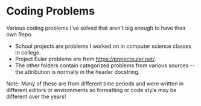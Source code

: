 # Coding Problems
Various coding problems I've solved that aren't big enough to have their own Repo.
* School projects are problems I worked on in computer science classes in college.
* Project Euler problems are from https://projecteuler.net/.
* The other folders contain categorized problems from various sources -- the attribution is normally in the header docstring. 


Note: Many of these are from different time periods and were written in different editors or environments so formatting or code style may be different over the years!
